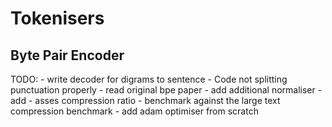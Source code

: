 # Tokenisers
## Byte Pair Encoder

TODO:
    - write decoder for digrams to sentence
        - Code not splitting punctuation properly
        - read original bpe paper
        - add additional normaliser
        - add
    - asses compression ratio
    - benchmark against the large text compression benchmark
    - add adam optimiser from scratch
